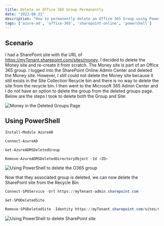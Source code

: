 ```yaml
---
title: Delete an Office 365 Group Permanently
date: "2022-08-31"
description: "How to permanently delete an Office 365 Group using PowerShell"
tags: ['azure-ad', 'office-365', 'sharepoint-online', 'powershell']
---
```


## Scenario

I had a SharePoint site with the URL of https://myTenant.sharepoint.com/sites/money. I decided to delete the Money site and re-create it from scratch. The Money site is part of an Office 365 group. I logged into the SharePoint Online Admin Center and deleted the Money site. However, I still could not delete the Money site because it still exists in the Site Collection Recycle bin and there is no way to delete the site from the recycle bin. I then went to the Microsoft 365 Admin Center and I do not have an option to delete the group from the deleted groups page. Below are the steps I took to delete both the Group and Site:

![Money in the Deleted Groups Page](/assets/o365-admin-deleted-groups.png)

## Using PowerShell

```PowerShell
Install-Module AzureAD

Connect-AzureAD

Get-AzureADMSDeletedGroup

Remove-AzureADMSDeletedDirectoryObject -Id <ID>
```

![Using PowerShell to delete the O365 group](/assets/powershell-delete-o365-group.png)

Now that they associated group is deleted, we can now delete the SharePoint site from the Recycle Bin:

```PowerShell
Connect-SPOService -Url https://myTenant-admin.sharepoint.com

Get-SPODeletedSite

Remove-SPODeletedSite -Identity https://myTenant.sharepoint.com/sites/money
```

![Using PowerShell to delete SharePoint site](/assets/ps-remove-spo-deletedsite.png)